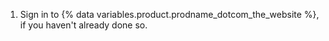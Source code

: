 1. Sign in to {% data variables.product.prodname_dotcom_the_website %}, if you haven't already done so.
